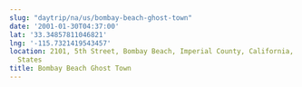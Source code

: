 ```yaml
---
slug: "daytrip/na/us/bombay-beach-ghost-town"
date: '2001-01-30T04:37:00'
lat: '33.34857811046821'
lng: '-115.7321419543457'
location: 2101, 5th Street, Bombay Beach, Imperial County, California, 92257, United
  States
title: Bombay Beach Ghost Town
---
```



